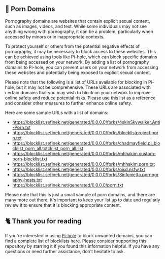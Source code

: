 <!-- [[> SEO
###### Title: 
###### Description: 
###### Tags: 
###### Canonical: 
]]> -->

## 🍑 Porn Domains
Pornography domains are websites that contain explicit sexual content, such as images, videos, and text.
While some individuals may not see anything wrong with pornography, it can be a problem, particularly when accessed by minors or in inappropriate contexts.

To protect yourself or others from the potential negative effects of pornography, it may be necessary to block access to these websites.
This can be achieved using tools like Pi-hole, which can block specific domains from being accessed on your network.
By adding a list of pornography domains to Pi-hole, you can prevent users on your network from accessing these websites and potentially being exposed to explicit sexual content.

Please note that the following is a list of URLs available for blocking in Pi-hole, but it may not be comprehensive.
These URLs are associated with certain domains that you may wish to block on your network to improve online safety and reduce potential risks.
Please use this list as a reference and consider other measures to further enhance online safety.

Here are some sample URLs with a list of domains:
- https://blocklist.sefinek.net/generated/0.0.0.0/forks/4skinSkywalker.Anti-Porn.txt
- https://blocklist.sefinek.net/generated/0.0.0.0/forks/blocklistproject.porn.txt
- https://blocklist.sefinek.net/generated/0.0.0.0/forks/chadmayfield.pi_blocklist_porn_all.txtcklist_porn_all.list
- https://blocklist.sefinek.net/generated/0.0.0.0/forks/mhhakim.custom-porn-blocklist.txt
- https://blocklist.sefinek.net/generated/0.0.0.0/forks/mhhakim.porn.txt
- https://blocklist.sefinek.net/generated/0.0.0.0/forks/oisd.nsfw.txt
- https://blocklist.sefinek.net/generated/0.0.0.0/forks/Sinfonietta.pornography-hosts.txt
- https://blocklist.sefinek.net/generated/0.0.0.0/porn.txt

Please note that this is just a small sample of porn domains, and there are many more out there.
It's important to keep your list up to date and regularly review it to ensure that it is blocking appropriate content.

## 🐈 Thank you for reading
If you're interested in using [Pi-hole](../What%20is%20Pi-hole.md) to block unwanted domains, you can find a complete list of blocklists [here](../../../lists/md/Pi-hole.md).
Please consider supporting this repository by starring it if you found this information helpful.
If you have any questions or need further assistance, don't hesitate to ask.